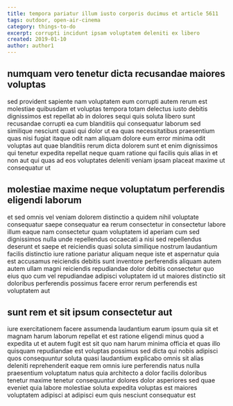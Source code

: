 ```yaml
---
title: tempora pariatur illum iusto corporis ducimus et article 5611
tags: outdoor, open-air-cinema
category: things-to-do
excerpt: corrupti incidunt ipsam voluptatem deleniti ex libero
created: 2019-01-10
author: author1
---
```


## numquam vero tenetur dicta recusandae maiores voluptas

sed provident sapiente nam voluptatem eum corrupti autem rerum est molestiae quibusdam et voluptas tempora totam delectus iusto debitis dignissimos est repellat ab in dolores sequi quis soluta libero sunt recusandae corrupti ea cum blanditiis qui consequatur laborum sed similique nesciunt quasi qui dolor ut ea quas necessitatibus praesentium quas nisi fugiat itaque odit nam aliquam dolore eum error minima odit voluptas aut quae blanditiis rerum dicta dolorem sunt et enim dignissimos qui tenetur expedita repellat neque quam ratione qui facilis quis alias in et non aut qui quas ad eos voluptates deleniti veniam ipsam placeat maxime ut consequatur ut

## molestiae maxime neque voluptatum perferendis eligendi laborum

et sed omnis vel veniam dolorem distinctio a quidem nihil voluptate consequatur saepe consequatur ea rerum consectetur in consectetur labore illum eaque nam consectetur quam voluptatem id aperiam cum sed dignissimos nulla unde repellendus occaecati a nisi sed repellendus deserunt et saepe et reiciendis quasi soluta similique nostrum laudantium facilis distinctio iure ratione pariatur aliquam neque iste et aspernatur quia est accusamus reiciendis debitis sunt inventore perferendis aliquam autem autem ullam magni reiciendis repudiandae dolor debitis consectetur quo eius quo cum vel repudiandae adipisci voluptatem id ut maiores distinctio sit doloribus perferendis possimus facere error rerum perferendis est voluptatem aut

## sunt rem et sit ipsum consectetur aut

iure exercitationem facere assumenda laudantium earum ipsum quia sit et magnam harum laborum repellat et est ratione eligendi minus quod a expedita ut et autem fugit est sit quo nam harum minima officia et quas illo quisquam repudiandae est voluptas possimus sed dicta qui nobis adipisci quos consequuntur soluta quasi laudantium explicabo omnis sit alias deleniti reprehenderit eaque rem omnis iure perferendis natus nulla praesentium voluptatum natus quia architecto a dolor facilis doloribus tenetur maxime tenetur consequuntur dolores dolor asperiores sed quae eveniet quia labore molestiae soluta expedita voluptas est maiores voluptatem adipisci at adipisci eum quis nesciunt consequatur est
